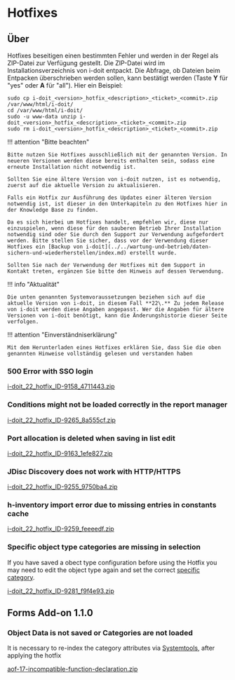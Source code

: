 # Hotfixes

Über
----

Hotfixes beseitigen einen bestimmten Fehler und werden in der Regel als ZIP-Datei zur Verfügung gestellt. Die ZIP-Datei wird im Installationsverzeichnis von i-doit entpackt. Die Abfrage, ob Dateien beim Entpacken überschrieben werden sollen, kann bestätigt werden (Taste **Y** für "yes" oder **A** für "all"). Hier ein Beispiel:

    sudo cp i-doit_<version>_hotfix_<description>_<ticket>_<commit>.zip /var/www/html/i-doit/
    cd /var/www/html/i-doit/
    sudo -u www-data unzip i-doit_<version>_hotfix_<description>_<ticket>_<commit>.zip
    sudo rm i-doit_<version>_hotfix_<description>_<ticket>_<commit>.zip

!!! attention "Bitte beachten"

    Bitte nutzen Sie Hotfixes ausschließlich mit der genannten Version. In neueren Versionen werden diese bereits enthalten sein, sodass eine erneute Installation nicht notwendig ist.

    Sollten Sie eine ältere Version von i-doit nutzen, ist es notwendig, zuerst auf die aktuelle Version zu aktualisieren.

    Falls ein Hotfix zur Ausführung des Updates einer älteren Version notwendig ist, ist dieser in den Unterkapiteln zu den Hotfixes hier in der Knowledge Base zu finden.

    Da es sich hierbei um Hotfixes handelt, empfehlen wir, diese nur einzuspielen, wenn diese für den sauberen Betrieb Ihrer Installation notwendig sind oder Sie durch den Support zur Verwendung aufgefordert werden. Bitte stellen Sie sicher, dass vor der Verwendung dieser Hotfixes ein [Backup von i-doit](../../wartung-und-betrieb/daten-sichern-und-wiederherstellen/index.md) erstellt wurde.

    Sollten Sie nach der Verwendung der Hotfixes mit dem Support in Kontakt treten, ergänzen Sie bitte den Hinweis auf dessen Verwendung.

!!! info "Aktualität"

    Die unten genannten Systemvoraussetzungen beziehen sich auf die aktuelle Version von i-doit, in diesem Fall **22\.** Zu jedem Release von i-doit werden diese Angaben angepasst. Wer die Angaben für ältere Versionen von i-doit benötigt, kann die Änderungshistorie dieser Seite verfolgen.

!!! attention "Einverständniserklärung"

    Mit dem Herunterladen eines Hotfixes erklären Sie, dass Sie die oben genannten Hinweise vollständig gelesen und verstanden haben


### 500 Error with SSO login

[i-doit_22_hotfix_ID-9158_4711443.zip](../../assets/downloads/hotfixes/22/i-doit_22_hotfix_ID-9158_4711443.zip)

### Conditions might not be loaded correctly in the report manager

[i-doit_22_hotfix_ID-9265_8a555cf.zip](../../assets/downloads/hotfixes/22/i-doit_22_hotfix_ID-9265_8a555cf.zip)

### Port allocation is deleted when saving in list edit

[i-doit_22_hotfix_ID-9163_1efe827.zip](../../assets/downloads/hotfixes/22/i-doit_22_hotfix_ID-9163_1efe827.zip)

### JDisc Discovery does not work with HTTP/HTTPS

[i-doit_22_hotfix_ID-9255_9750ba4.zip](../../assets/downloads/hotfixes/22/i-doit_22_hotfix_ID-9255_9750ba4.zip)

### h-inventory import error due to missing entries in constants cache

[i-doit_22_hotfix_ID-9259_feeeedf.zip](../../assets/downloads/hotfixes/22/i-doit_22_hotfix_ID-9259_feeeedf.zip)

### Specific object type categories are missing in selection
If you have saved a obect type configuration before using the Hotfix you may need to edit the object type again and set the correct [specific category](../../grundlagen/benutzerdefinierte-objekttypen.md).

[i-doit_22_hotfix_ID-9281_f9f4e93.zip](../../assets/downloads/hotfixes/22/i-doit_22_hotfix_ID-9281_f9f4e93.zip)

Forms Add-on 1.1.0
------------------

### Object Data is not saved or Categories are not loaded

It is necessary to re-index the category attributes via [Systemtools](../../administration/systemeinstellungen/index.md), after applying the hotfix

[aof-17-incompatible-function-declaration.zip](../../assets/downloads/hotfixes/forms/aof-17-incompatible-function-declaration.zip)